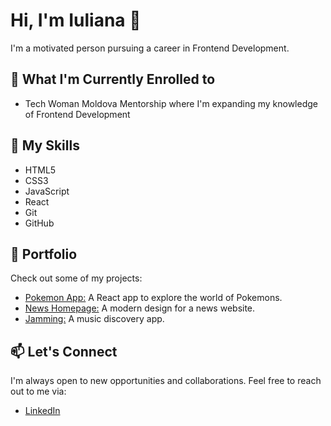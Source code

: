 # Hi, I'm Iuliana 👋 

I'm a motivated person pursuing a career in Frontend Development.

## 🌱 What I'm Currently Enrolled to
- Tech Woman Moldova Mentorship where I'm expanding my knowledge of Frontend Development

## 🚀 My Skills

- HTML5
- CSS3
- JavaScript
- React
- Git
- GitHub

## 💼 Portfolio

Check out some of my projects:

- [Pokemon App:](https://pokeapp-snowy.vercel.app/page/1) A React app to explore the world of Pokemons.
- [News Homepage:](https://iuliana-antochi.github.io/news-homepage-main/) A modern design for a news website.
- [Jamming:](http://milky-crowd.surge.sh/) A music discovery app.

## 📫 Let's Connect

I'm always open to new opportunities and collaborations. Feel free to reach out to me via:

- [LinkedIn](https://www.linkedin.com/in/iuliana-antochi/)
